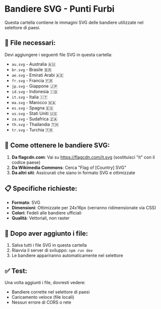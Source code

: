 # Bandiere SVG - Punti Furbi

Questa cartella contiene le immagini SVG delle bandiere utilizzate nel selettore di paesi.

## 📁 **File necessari:**

Devi aggiungere i seguenti file SVG in questa cartella:

- `au.svg` - Australia 🇦🇺
- `br.svg` - Brasile 🇧🇷
- `ae.svg` - Emirati Arabi 🇦🇪
- `fr.svg` - Francia 🇫🇷
- `jp.svg` - Giappone 🇯🇵
- `id.svg` - Indonesia 🇮🇩
- `it.svg` - Italia 🇮🇹
- `ma.svg` - Marocco 🇲🇦
- `es.svg` - Spagna 🇪🇸
- `us.svg` - Stati Uniti 🇺🇸
- `za.svg` - Sudafrica 🇿🇦
- `th.svg` - Thailandia 🇹🇭
- `tr.svg` - Turchia 🇹🇷

## 🎯 **Come ottenere le bandiere SVG:**

1. **Da flagcdn.com**: Vai su https://flagcdn.com/it.svg (sostituisci "it" con il codice paese)
2. **Da Wikimedia Commons**: Cerca "Flag of [Country] SVG"
3. **Da altri siti**: Assicurati che siano in formato SVG e ottimizzate

## 📋 **Specifiche richieste:**

- **Formato**: SVG
- **Dimensioni**: Ottimizzate per 24x16px (verranno ridimensionate via CSS)
- **Colori**: Fedeli alle bandiere ufficiali
- **Qualità**: Vettoriali, non raster

## 🔧 **Dopo aver aggiunto i file:**

1. Salva tutti i file SVG in questa cartella
2. Riavvia il server di sviluppo: `npm run dev`
3. Le bandiere appariranno automaticamente nel selettore

## ✅ **Test:**

Una volta aggiunti i file, dovresti vedere:
- Bandiere corrette nel selettore di paesi
- Caricamento veloce (file locali)
- Nessun errore di CORS o rete
